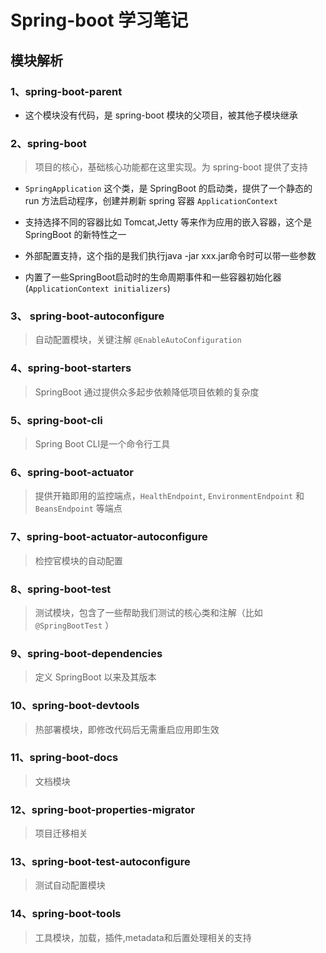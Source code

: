 # Spring-boot 学习笔记

## 模块解析

### 1、spring-boot-parent

- 这个模块没有代码，是 spring-boot 模块的父项目，被其他子模块继承

### 2、spring-boot

> 项目的核心，基础核心功能都在这里实现。为 spring-boot 提供了支持

- `SpringApplication` 这个类，是 SpringBoot 的启动类，提供了一个静态的 run 方法启动程序，创建并刷新 spring 容器 `ApplicationContext`

- 支持选择不同的容器比如 Tomcat,Jetty 等来作为应用的嵌入容器，这个是 SpringBoot 的新特性之一

- 外部配置支持，这个指的是我们执行java -jar xxx.jar命令时可以带一些参数

- 内置了一些SpringBoot启动时的生命周期事件和一些容器初始化器(`ApplicationContext initializers`)

### 3、 spring-boot-autoconfigure

> 自动配置模块，关键注解 `@EnableAutoConfiguration`

### 4、spring-boot-starters

> SpringBoot 通过提供众多起步依赖降低项目依赖的复杂度

### 5、spring-boot-cli

> Spring Boot CLI是一个命令行工具

### 6、spring-boot-actuator

> 提供开箱即用的监控端点，`HealthEndpoint`, `EnvironmentEndpoint` 和 `BeansEndpoint` 等端点

### 7、spring-boot-actuator-autoconfigure

> 检控官模块的自动配置

### 8、spring-boot-test

> 测试模块，包含了一些帮助我们测试的核心类和注解（比如 `@SpringBootTest` ）

### 9、spring-boot-dependencies

> 定义 SpringBoot 以来及其版本

### 10、spring-boot-devtools

> 热部署模块，即修改代码后无需重启应用即生效

### 11、spring-boot-docs

> 文档模块

### 12、spring-boot-properties-migrator

> 项目迁移相关

### 13、spring-boot-test-autoconfigure

> 测试自动配置模块

### 14、spring-boot-tools

> 工具模块，加载，插件,metadata和后置处理相关的支持